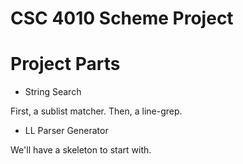 # CSC 4010 Scheme Project

# Project Parts
* String Search

First, a sublist matcher. Then, a line-grep.

* LL Parser Generator

We'll have a skeleton to start with.

